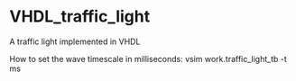 # VHDL_traffic_light
A traffic light implemented in VHDL

How to set the wave timescale in milliseconds: vsim work.traffic_light_tb -t ms